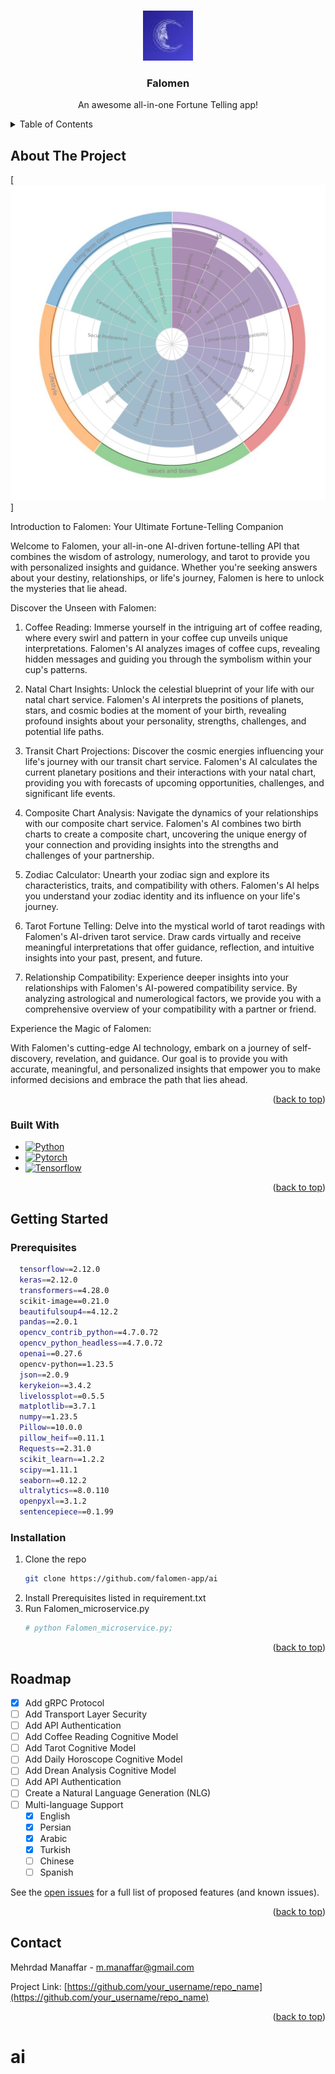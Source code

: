 <!-- Improved compatibility of back to top link: See: https://github.com/othneildrew/Best-README-Template/pull/73 -->
<a name="readme-top"></a>



<!-- PROJECT LOGO -->
<br />
<div align="center">
  <a>
    <img src="images/logo.jpeg" alt="Logo" width="80" height="80">
  </a>

  <h3 align="center">Falomen</h3>

  <p align="center">
    An awesome all-in-one Fortune Telling app!
    <br />
  </p>
</div>



<!-- TABLE OF CONTENTS -->
<details>
  <summary>Table of Contents</summary>
  <ol>
    <li>
      <a href="#about-the-project">About The Project</a>
      <ul>
        <li><a href="#built-with">Built With</a></li>
      </ul>
    </li>
    <li>
      <a href="#getting-started">Getting Started</a>
      <ul>
        <li><a href="#prerequisites">Prerequisites</a></li>
        <li><a href="#installation">Installation</a></li>
      </ul>
    </li>
    <li><a href="#roadmap">Roadmap</a></li>
    <li><a href="#contact">Contact</a></li>
  </ol>
</details>



<!-- ABOUT THE PROJECT -->
## About The Project

[![Product Name Screen Shot][product-screenshot]]

Introduction to Falomen: Your Ultimate Fortune-Telling Companion

Welcome to Falomen, your all-in-one AI-driven fortune-telling API that combines the wisdom of astrology, numerology, and tarot to provide you with personalized insights and guidance. Whether you're seeking answers about your destiny, relationships, or life's journey, Falomen is here to unlock the mysteries that lie ahead.

Discover the Unseen with Falomen:

1. Coffee Reading:
Immerse yourself in the intriguing art of coffee reading, where every swirl and pattern in your coffee cup unveils unique interpretations. Falomen's AI analyzes images of coffee cups, revealing hidden messages and guiding you through the symbolism within your cup's patterns.

2. Natal Chart Insights:
Unlock the celestial blueprint of your life with our natal chart service. Falomen's AI interprets the positions of planets, stars, and cosmic bodies at the moment of your birth, revealing profound insights about your personality, strengths, challenges, and potential life paths.

3. Transit Chart Projections:
Discover the cosmic energies influencing your life's journey with our transit chart service. Falomen's AI calculates the current planetary positions and their interactions with your natal chart, providing you with forecasts of upcoming opportunities, challenges, and significant life events.

4. Composite Chart Analysis:
Navigate the dynamics of your relationships with our composite chart service. Falomen's AI combines two birth charts to create a composite chart, uncovering the unique energy of your connection and providing insights into the strengths and challenges of your partnership.

5. Zodiac Calculator:
Unearth your zodiac sign and explore its characteristics, traits, and compatibility with others. Falomen's AI helps you understand your zodiac identity and its influence on your life's journey.

6. Tarot Fortune Telling:
Delve into the mystical world of tarot readings with Falomen's AI-driven tarot service. Draw cards virtually and receive meaningful interpretations that offer guidance, reflection, and intuitive insights into your past, present, and future.

7. Relationship Compatibility:
Experience deeper insights into your relationships with Falomen's AI-powered compatibility service. By analyzing astrological and numerological factors, we provide you with a comprehensive overview of your compatibility with a partner or friend.

Experience the Magic of Falomen:

With Falomen's cutting-edge AI technology, embark on a journey of self-discovery, revelation, and guidance. Our goal is to provide you with accurate, meaningful, and personalized insights that empower you to make informed decisions and embrace the path that lies ahead.


<p align="right">(<a href="#readme-top">back to top</a>)</p>



### Built With

* [![Python][Python.js]][Python-url]
* [![Pytorch][Pytorch.js]][Pytorch-url]
* [![Tensorflow][Tensorflow.js]][Tensorflow-url]

<p align="right">(<a href="#readme-top">back to top</a>)</p>



<!-- GETTING STARTED -->
## Getting Started

### Prerequisites

  ```sh
    tensorflow==2.12.0
    keras==2.12.0
    transformers==4.28.0
    scikit-image==0.21.0
    beautifulsoup4==4.12.2
    pandas==2.0.1
    opencv_contrib_python==4.7.0.72
    opencv_python_headless==4.7.0.72
    openai==0.27.6
    opencv-python==1.23.5
    json==2.0.9
    kerykeion==3.4.2
    livelossplot==0.5.5
    matplotlib==3.7.1
    numpy==1.23.5
    Pillow==10.0.0
    pillow_heif==0.11.1
    Requests==2.31.0
    scikit_learn==1.2.2
    scipy==1.11.1
    seaborn==0.12.2
    ultralytics==8.0.110
    openpyxl==3.1.2
    sentencepiece==0.1.99
  ```

### Installation

1. Clone the repo
   ```sh
   git clone https://github.com/falomen-app/ai
   ```
2. Install Prerequisites listed in requirement.txt
3. Run Falomen_microservice.py
   ```sh
   # python Falomen_microservice.py;
   ```

<p align="right">(<a href="#readme-top">back to top</a>)</p>



<!-- ROADMAP -->
## Roadmap

- [x] Add gRPC Protocol
- [ ] Add Transport Layer Security
- [ ] Add API Authentication
- [ ] Add Coffee Reading Cognitive Model
- [ ] Add Tarot Cognitive Model
- [ ] Add Daily Horoscope Cognitive Model
- [ ] Add Drean Analysis Cognitive Model
- [ ] Add API Authentication
- [ ] Create a Natural Language Generation (NLG)
- [ ] Multi-language Support
    - [x] English
    - [x] Persian
    - [x] Arabic
    - [x] Turkish
    - [ ] Chinese
    - [ ] Spanish

See the [open issues](https://github.com/othneildrew/Best-README-Template/issues) for a full list of proposed features (and known issues).

<p align="right">(<a href="#readme-top">back to top</a>)</p>


<!-- CONTACT -->
## Contact

Mehrdad Manaffar - m.manaffar@gmail.com

Project Link: [https://github.com/your_username/repo_name](https://github.com/your_username/repo_name)

<p align="right">(<a href="#readme-top">back to top</a>)</p>



[product-screenshot]: images/screenshot.svg
[Python.js]:  https://img.shields.io/badge/python.js-000000?style=for-the-badge&logo=nextdotjs&logoColor=white
[Python-url]: https://www.python.org
[Pytorch.js]: https://img.shields.io/badge/pytorch.js-000000?style=for-the-badge&logo=nextdotjs&logoColor=white
[Pytorch-url]: https://pytorch.org
[Tensorflow.js]:  https://img.shields.io/badge/tensorflow.js-000000?style=for-the-badge&logo=nextdotjs&logoColor=white
[Tensorflow-url]: https://www.tensorflow.org
# ai
